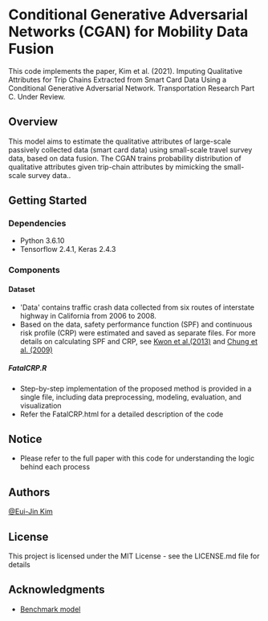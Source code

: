 # Conditional Generative Adversarial Networks (CGAN) for Mobility Data Fusion

This code implements the paper, Kim et al. (2021). Imputing Qualitative Attributes for Trip Chains Extracted from Smart Card Data Using a Conditional Generative Adversarial Network. Transportation Research Part C. Under Review.

## Overview

This model aims to estimate the qualitative attributes of large-scale passively collected data (smart card data) using small-scale travel survey data, based on data fusion. The CGAN trains probability distribution of qualitative attributes given trip-chain attributes by mimicking the small-scale survey data..

## Getting Started

### Dependencies
* Python 3.6.10
* Tensorflow 2.4.1, Keras 2.4.3

### Components

#### Dataset
* 'Data' contains traffic crash data collected from six routes of interstate highway in California from 2006 to 2008.
* Based on the data, safety performance function (SPF) and continuous risk profile (CRP) were estimated and saved as separate files. For more details on calculating SPF and CRP, see [Kwon et al.(2013)](http://dx.doi.org/10.1016/j.aap.2012.10.019) and [Chung et al. (2009)](https://escholarship.org/uc/item/24m8j57d)

##### FatalCRP.R
* Step-by-step implementation of the proposed method is provided in a single file, including data preprocessing, modeling, evaluation, and visualization
* Refer the FatalCRP.html for a detailed description of the code  

## Notice
* Please refer to the full paper with this code for understanding the logic behind each process

## Authors

[@Eui-Jin Kim](https://sites.google.com/view/euijinkim)


## License

This project is licensed under the MIT License - see the LICENSE.md file for details

## Acknowledgments
* [Benchmark model](http://dx.doi.org/10.1016/j.aap.2012.10.019)

